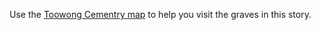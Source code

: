Use the <a href="../../assets/toowong-cemetery-map-large.jpg" target="_blank" title="View the map in a new tab">Toowong Cementry map</a> to help you visit the graves in this story.

